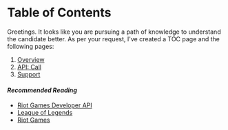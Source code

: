 Table of Contents
=================

Greetings. It looks like you are pursuing a path of knowledge to understand the candidate better. As per your request, I've created a TOC page and the following pages:

1. <a href="https://github.com/AngelaFNielsen/AngelaFNielsen.github.io/blob/main/about/overview.md" title="Support">Overview</a>
2. <a href="https://github.com/AngelaFNielsen/AngelaFNielsen.github.io/blob/main/about/call.md" title="API: Call">API: Call</a>
3. <a href="https://github.com/AngelaFNielsen/AngelaFNielsen.github.io/blob/main/about/support.md" title="Support">Support</a>

#### <em>Recommended Reading</em>
- <a href="https://developer.riotgames.com/apis#clash-v1" title="Riot Games Developer API">Riot Games Developer API</a>
- <a href="https://www.leagueoflegends.com/en-us/" title="League of Legends">League of Legends</a>
- <a href="https://www.riotgames.com/en" title="Riot Games">Riot Games</a>

